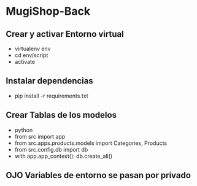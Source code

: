 # MugiShop-Back

## Crear y activar Entorno virtual
+ virtualenv env
+ cd env/script
+ activate

## Instalar dependencias 
+ pip install -r requirements.txt

## Crear Tablas de los modelos
+ python
+ from src import app
+ from src.apps.products.models import Categories, Products
+ from src.config.db import db
+ with app.app_context(): db.create_all()


## OJO Variables de entorno se pasan por privado
